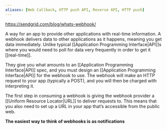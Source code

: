 ```yaml
---
aliases: [Web Callback, HTTP push API, Reverse API, HTTP push]
---
```


https://sendgrid.com/blog/whats-webhook/

A way for an app to provide other applications with real-time information. A webhook delivers data to other applications as it happens, meaning you get data immediately. Unlike typical [[Application Programming Interface|API]]s where you would need to poll for data very frequently in order to get it [[real-time]].

They give you what amounts to an [[Application Programming Interface|API]] spec, and you must design an [[Application Programming Interface|API]] for the webhook to use. The webhook will make an HTTP request to your app (typically a POST), and you will then be charged with interpreting it.

The first step in consuming a webhook is giving the webhook provider a [[Uniform Resource Locator|URL]] to deliver requests to. This means that you also need to set up a URL in your app that’s accessible from the public web.

**The easiest way to think of webhooks is as notifications**
